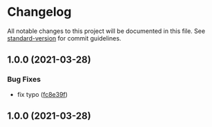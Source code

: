 # Changelog

All notable changes to this project will be documented in this file. See [standard-version](https://github.com/conventional-changelog/standard-version) for commit guidelines.

## 1.0.0 (2021-03-28)


### Bug Fixes

* fix typo ([fc8e39f](https://www.github.com/mnao305/eslint-config/commit/fc8e39fa931a8be81685e8d610eb11ab89ab9a07))

## 1.0.0 (2021-03-28)
